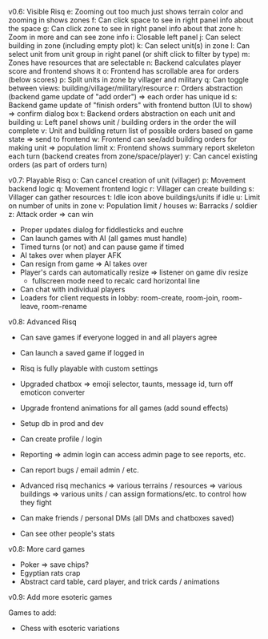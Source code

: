 
v0.6: Visible Risq
 e: Zooming out too much just shows terrain color and zooming in shows zones
 f: Can click space to see in right panel info about the space
 g: Can click zone to see in right panel info about that zone
 h: Zoom in more and can see zone info
 i: Closable left panel
 j: Can select building in zone (including empty plot)
 k: Can select unit(s) in zone
 l: Can select unit from unit group in right panel (or shift click to filter by type)
 m: Zones have resources that are selectable
 n: Backend calculates player score and frontend shows it
 o: Frontend has scrollable area for orders (below scores)
 p: Split units in zone by villager and military
 q: Can toggle between views: building/villager/military/resource
 r: Orders abstraction (backend game update of "add order") => each order has unique id
 s: Backend game update of "finish orders" with frontend button (UI to show) => confirm dialog box
 t: Backend orders abstraction on each unit and building
 u: Left panel shows unit / building orders in the order the will complete
 v: Unit and building return list of possible orders based on game state => send to frontend
 w: Frontend can see/add building orders for making unit => population limit
 x: Frontend shows summary report skeleton each turn (backend creates from zone/space/player)
 y: Can cancel existing orders (as part of orders turn)

v0.7: Playable Risq
 o: Can cancel creation of unit (villager)
 p: Movement backend logic
 q: Movement frontend logic
 r: Villager can create building
 s: Villager can gather resources
 t: Idle icon above buildings/units if idle
 u: Limit on number of units in zone
 v: Population limit / houses
 w: Barracks / soldier
 z: Attack order => can win

 - Proper updates dialog for fiddlesticks and euchre
 - Can launch games with AI (all games must handle)
 - Timed turns (or not) and can pause game if timed
 - AI takes over when player AFK
 - Can resign from game => AI takes over
 - Player's cards can automatically resize => listener on game div resize
   - fullscreen mode need to recalc card horizontal line
 - Can chat with individual players
 - Loaders for client requests in lobby: room-create, room-join, room-leave, room-rename

v0.8: Advanced Risq
 - Can save games if everyone logged in and all players agree
 - Can launch a saved game if logged in
 - Risq is fully playable with custom settings
 - Upgraded chatbox => emoji selector, taunts, message id, turn off emoticon converter
 - Upgrade frontend animations for all games (add sound effects)

 - Setup db in prod and dev
 - Can create profile / login
 - Reporting => admin login can access admin page to see reports, etc.
 - Can report bugs / email admin / etc.
 - Advanced risq mechanics
    => various terrains / resources
    => various buildings
    => various units / can assign formations/etc. to control how they fight
 - Can make friends / personal DMs (all DMs and chatboxes saved)
 - Can see other people's stats

v0.8: More card games
 - Poker => save chips?
 - Egyptian rats crap
 - Abstract card table, card player, and trick cards / animations

v0.9: Add more esoteric games

Games to add:
 - Chess with esoteric variations

